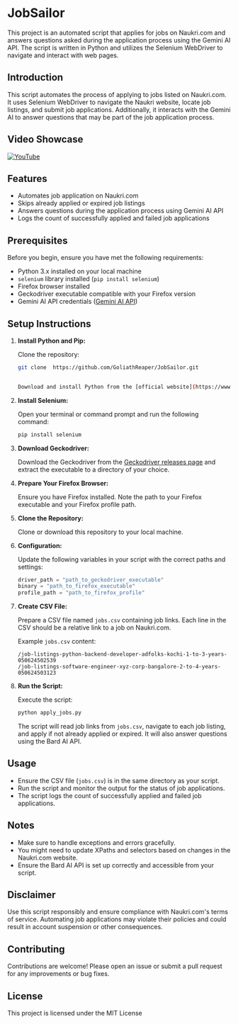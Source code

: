 # JobSailor

This project is an automated script that applies for jobs on Naukri.com and answers questions asked during the application process using the Gemini AI API. The script is written in Python and utilizes the Selenium WebDriver to navigate and interact with web pages.

## Introduction

This script automates the process of applying to jobs listed on Naukri.com. It uses Selenium WebDriver to navigate the Naukri website, locate job listings, and submit job applications. Additionally, it interacts with the Gemini AI to answer questions that may be part of the job application process.


## Video Showcase
[![YouTube](http://i.ytimg.com/vi/emFERSfJDAU/hqdefault.jpg)](https://www.youtube.com/watch?v=emFERSfJDAU)





## Features

- Automates job application on Naukri.com
- Skips already applied or expired job listings
- Answers questions during the application process using Gemini AI API
- Logs the count of successfully applied and failed job applications

## Prerequisites

Before you begin, ensure you have met the following requirements:

- Python 3.x installed on your local machine
- `selenium` library installed (`pip install selenium`)
- Firefox browser installed
- Geckodriver executable compatible with your Firefox version
- Gemini AI API credentials ([Gemini AI API](https://ai.google.dev/gemini-api/docs/api-key))

## Setup Instructions

1. **Install Python and Pip:**

   Clone the repository:

   ```bash
   git clone  https://github.com/GoliathReaper/JobSailor.git
  
   
   Download and install Python from the [official website](https://www.python.org/). Pip, the package installer for Python, is included in Python installations.

3. **Install Selenium:**

   Open your terminal or command prompt and run the following command:
   
   ```bash
   pip install selenium
   ```

4. **Download Geckodriver:**

   Download the Geckodriver from the [Geckodriver releases page](https://github.com/mozilla/geckodriver/releases) and extract the executable to a directory of your choice.

5. **Prepare Your Firefox Browser:**

   Ensure you have Firefox installed. Note the path to your Firefox executable and your Firefox profile path.

6. **Clone the Repository:**

   Clone or download this repository to your local machine.

7. **Configuration:**

   Update the following variables in your script with the correct paths and settings:

   ```python
   driver_path = "path_to_geckodriver_executable"
   binary = "path_to_firefox_executable"
   profile_path = "path_to_firefox_profile"
   ```

8. **Create CSV File:**

   Prepare a CSV file named `jobs.csv` containing job links. Each line in the CSV should be a relative link to a job on Naukri.com.

   Example `jobs.csv` content:
   ```csv
   /job-listings-python-backend-developer-adfolks-kochi-1-to-3-years-050624502539
   /job-listings-software-engineer-xyz-corp-bangalore-2-to-4-years-050624503123
   ```

9. **Run the Script:**

   Execute the script:

   ```bash
   python apply_jobs.py
   ```

   The script will read job links from `jobs.csv`, navigate to each job listing, and apply if not already applied or expired. It will also answer questions using the Bard AI API.

## Usage

- Ensure the CSV file (`jobs.csv`) is in the same directory as your script.
- Run the script and monitor the output for the status of job applications.
- The script logs the count of successfully applied and failed job applications.

## Notes

- Make sure to handle exceptions and errors gracefully.
- You might need to update XPaths and selectors based on changes in the Naukri.com website.
- Ensure the Bard AI API is set up correctly and accessible from your script.

## Disclaimer

Use this script responsibly and ensure compliance with Naukri.com's terms of service. Automating job applications may violate their policies and could result in account suspension or other consequences.

## Contributing

Contributions are welcome! Please open an issue or submit a pull request for any improvements or bug fixes.

## License

This project is licensed under the MIT License
